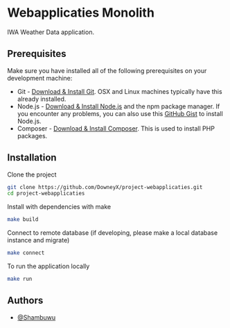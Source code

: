 
# Webapplicaties Monolith

IWA Weather Data application. 


## Prerequisites
Make sure you have installed all of the following prerequisites on your development machine:
* Git - [Download & Install Git](https://git-scm.com/downloads). OSX and Linux machines typically have this already installed.
* Node.js - [Download & Install Node.js](https://nodejs.org/en/download/) and the npm package manager. If you encounter any problems, you can also use this [GitHub Gist](https://gist.github.com/isaacs/579814) to install Node.js.
* Composer - [Download & Install Composer](https://getcomposer.org/download/). This is used to install PHP packages.

## Installation

Clone the project
```bash
git clone https://github.com/DowneyX/project-webapplicaties.git
cd project-webapplicaties
```

Install with dependencies with make

```bash
make build
```

Connect to remote database (if developing, please make a local database instance and migrate)

```bash
make connect
```

To run the application locally
```bash
make run
```
    
## Authors

- [@Shambuwu](https://www.github.com/Shambuwu)

